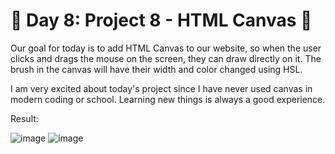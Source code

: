 
# 🎯 Day 8: Project 8 - HTML Canvas 🥁
Our goal for today is to add HTML Canvas to our website, so when the user clicks and drags the mouse on the screen, they can draw directly on it. The brush in the canvas will have their width and color changed using HSL. 

I am very excited about today's project since I have never used canvas in modern coding or school. Learning new things is always a good experience. 

Result:

![image](https://github.com/user-attachments/assets/5fd2961c-2802-445f-a7e9-da42a67263bd)
![image](https://github.com/user-attachments/assets/71bcc41a-fb69-422e-9768-0fd194d10dd7)

